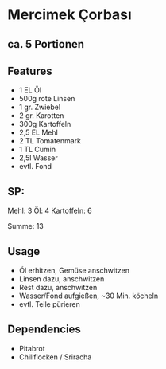 # Mercimek Çorbası
## ca. 5 Portionen

## Features
- 1 EL Öl
- 500g rote Linsen
- 1 gr. Zwiebel
- 2 gr. Karotten
- 300g Kartoffeln
- 2,5 EL Mehl
- 2 TL Tomatenmark
- 1 TL Cumin
- 2,5l Wasser
- evtl. Fond


## SP:
Mehl: 3
Öl: 4
Kartoffeln: 6

Summe: 13

## Usage
- Öl erhitzen, Gemüse anschwitzen
- Linsen dazu, anschwitzen
- Rest dazu, anschwitzen
- Wasser/Fond aufgießen, ~30 Min. köcheln
- evtl. Teile pürieren

## Dependencies
- Pitabrot
- Chiliflocken / Sriracha
